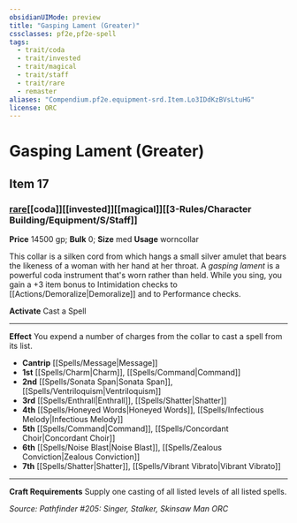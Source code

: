 ```yaml
---
obsidianUIMode: preview
title: "Gasping Lament (Greater)"
cssclasses: pf2e,pf2e-spell
tags:
  - trait/coda
  - trait/invested
  - trait/magical
  - trait/staff
  - trait/rare
  - remaster
aliases: "Compendium.pf2e.equipment-srd.Item.Lo3IDdKzBVsLtuHG"
license: ORC
---
```

# Gasping Lament (Greater)
## Item 17
### [rare](rare "Rare Rarity Trait")[[coda]][[invested]][[magical]][[3-Rules/Character Building/Equipment/S/Staff]]


**Price** 14500 gp; 
**Bulk** 0; **Size** med
**Usage** worncollar

This collar is a silken cord from which hangs a small silver amulet that bears the likeness of a woman with her hand at her throat. A _gasping lament_ is a powerful coda instrument that's worn rather than held. While you sing, you gain a +3 item bonus to Intimidation checks to [[Actions/Demoralize|Demoralize]] and to Performance checks.

**Activate** Cast a Spell

* * *

**Effect** You expend a number of charges from the collar to cast a spell from its list.

*   **Cantrip** [[Spells/Message|Message]]
*   **1st** [[Spells/Charm|Charm]], [[Spells/Command|Command]]
*   **2nd** [[Spells/Sonata Span|Sonata Span]], [[Spells/Ventriloquism|Ventriloquism]]
*   **3rd** [[Spells/Enthrall|Enthrall]], [[Spells/Shatter|Shatter]]
*   **4th** [[Spells/Honeyed Words|Honeyed Words]], [[Spells/Infectious Melody|Infectious Melody]]
*   **5th** [[Spells/Command|Command]], [[Spells/Concordant Choir|Concordant Choir]]
*   **6th** [[Spells/Noise Blast|Noise Blast]], [[Spells/Zealous Conviction|Zealous Conviction]]
*   **7th** [[Spells/Shatter|Shatter]], [[Spells/Vibrant Vibrato|Vibrant Vibrato]]

* * *

**Craft Requirements** Supply one casting of all listed levels of all listed spells.

*Source: Pathfinder #205: Singer, Stalker, Skinsaw Man*
*ORC*